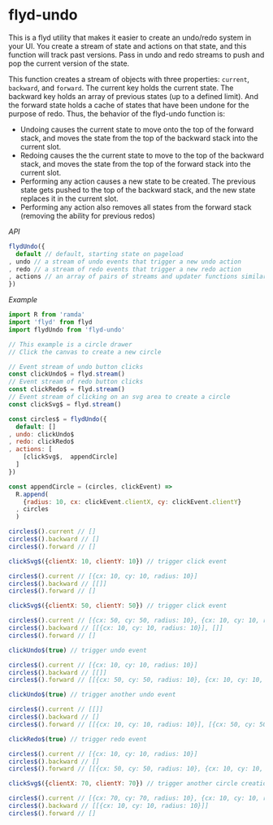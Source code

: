 # flyd-undo

This is a flyd utility that makes it easier to create an undo/redo system in your UI. You create a stream of state and actions on that state, and this function will track past versions. Pass in undo and redo streams to push and pop the current version of the state.

This function creates a stream of objects with three properties: `current`, `backward`, and `forward`. The current key holds the current state. The backward key holds an array of previous states (up to a defined limit). And the forward state holds a cache of states that have been undone for the purpose of redo. Thus, the behavior of the flyd-undo function is:
- Undoing causes the current state to move onto the top of the forward stack, and moves the state from the top of the backward stack into the current slot.
- Redoing causes the the current state to move to the top of the backward stack, and moves the state from the top of the forward stack into the current slot.
- Performing any action causes a new state to be created. The previous state gets pushed to the top of the backward stack, and the new state replaces it in the current slot.
- Performing any action also removes all states from the forward stack (removing the ability for previous redos)

_API_

```js
flydUndo({
  default // default, starting state on pageload
, undo // a stream of undo events that trigger a new undo action
, redo // a stream of redo events that trigger a new redo action
, actions // an array of pairs of streams and updater functions similar to scanMerge. Every updater function takes the previous state and the value from the stream and returns a new state.
})
```

_Example_

```js
import R from 'ramda'
import 'flyd' from flyd
import flydUndo from 'flyd-undo'

// This example is a circle drawer
// Click the canvas to create a new circle

// Event stream of undo button clicks
const clickUndo$ = flyd.stream()
// Event stream of redo button clicks
const clickRedo$ = flyd.stream()
// Event stream of clicking on an svg area to create a circle
const clickSvg$ = flyd.stream()

const circles$ = flydUndo({
  default: []
, undo: clickUndo$
, redo: clickRedo$
, actions: [
    [clickSvg$,  appendCircle]
  ]
})

const appendCircle = (circles, clickEvent) =>
  R.append(
    {radius: 10, cx: clickEvent.clientX, cy: clickEvent.clientY}
  , circles
  )

circles$().current // []
circles$().backward // []
circles$().forward // []

clickSvg$({clientX: 10, clientY: 10}) // trigger click event

circles$().current // [{cx: 10, cy: 10, radius: 10}]
circles$().backward // [[]]
circles$().forward // []

clickSvg$({clientX: 50, clientY: 50}) // trigger click event

circles$().current // [{cx: 50, cy: 50, radius: 10}, {cx: 10, cy: 10, radius: 10}]
circles$().backward // [[{cx: 10, cy: 10, radius: 10}], []]
circles$().forward // []

clickUndo$(true) // trigger undo event

circles$().current // [{cx: 10, cy: 10, radius: 10}]
circles$().backward // [[]]
circles$().forward // [[{cx: 50, cy: 50, radius: 10}, {cx: 10, cy: 10, radius: 10}]]

clickUndo$(true) // trigger another undo event

circles$().current // [[]]
circles$().backward // []
circles$().forward // [[{cx: 10, cy: 10, radius: 10}], [{cx: 50, cy: 50, radius: 10}, {cx: 10, cy: 10, radius: 10}]]

clickRedo$(true) // trigger redo event

circles$().current // [{cx: 10, cy: 10, radius: 10}]
circles$().backward // []
circles$().forward // [[{cx: 50, cy: 50, radius: 10}, {cx: 10, cy: 10, radius: 10}]]

clickSvg$({clientX: 70, clientY: 70}) // trigger another circle creation (an action)

circles$().current // [{cx: 70, cy: 70, radius: 10}, {cx: 10, cy: 10, radius: 10}]
circles$().backward // [[{cx: 10, cy: 10, radius: 10}]]
circles$().forward // []
```
